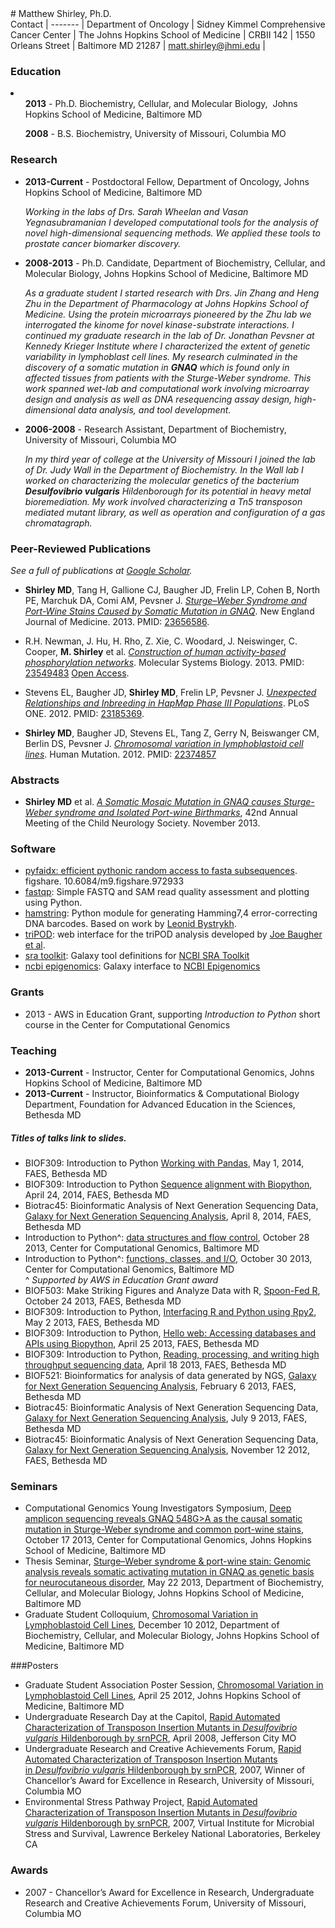 <div id="about"></div>
# Matthew Shirley, Ph.D.
<div id="contact" class="row">
    <div class="col-sm-8 col-md-8 col-sm-offset-3 col-md-offset-3 well well-sm text-right">
        Contact |
        ------- |
        Department of Oncology |
        Sidney Kimmel Comprehensive Cancer Center |
        The Johns Hopkins School of Medicine |
        CRBII 142 |
        1550 Orleans Street |
        Baltimore MD 21287 |
        <a href="mailto:matt.shirley@jhmi.edu">matt.shirley@jhmi.edu</a> |
    </div>
</div>

<div id="education"></div>

### Education
<li class="list-unstyled">
    <ul><strong>2013</strong> - Ph.D. Biochemistry, Cellular, and Molecular Biology, 
  Johns Hopkins School of Medicine, Baltimore MD</ul>
    <ul><strong>2008</strong> - B.S. Biochemistry, University of Missouri, Columbia MO</ul>
</li>

<div id="research" style="page-break-after:always;"></div>

### Research

- **2013-Current** - Postdoctoral Fellow, Department of Oncology,
 Johns Hopkins School of Medicine, Baltimore MD

    *Working in the labs of Drs. Sarah Wheelan and Vasan Yegnasubramanian I
     developed computational tools for the analysis of novel high-dimensional
     sequencing methods. We applied these tools to prostate cancer biomarker
     discovery.*

- **2008-2013** - Ph.D. Candidate, Department of Biochemistry,
 Cellular, and Molecular Biology, Johns Hopkins School of Medicine, Baltimore MD

    *As a graduate student I started research with Drs. Jin Zhang and
     Heng Zhu in the Department of Pharmacology at Johns Hopkins School
     of Medicine. Using the protein microarrays pioneered by the Zhu lab
     we interrogated the kinome for novel kinase-substrate interactions.
     I continued my graduate research in the lab of Dr. Jonathan Pevsner
     at Kennedy Krieger Institute where I characterized the extent of
     genetic variability in lymphoblast cell lines.
     My research culminated in the discovery of a somatic mutation in
     **GNAQ** which is found only in affected tissues from patients
     with the Sturge-Weber syndrome. This work spanned wet-lab and
     computational work involving microarray design and analysis as
     well as DNA resequencing assay design, high-dimensional data
     analysis, and tool development.*

- **2006-2008** - Research Assistant, Department of Biochemistry,
 University of Missouri, Columbia MO

    *In my third year of college at the University of Missouri
     I joined the lab of Dr. Judy Wall in the Department of Biochemistry.
     In the Wall lab I worked on characterizing the molecular genetics of
     the bacterium **Desulfovibrio vulgaris** Hildenborough for its potential
     in heavy metal bioremediation. My work involved characterizing a Tn5
     transposon mediated mutant library, as well as operation and configuration
     of a gas chromatagraph.*

<div id="publications"></div>

### Peer-Reviewed Publications

*See a full of publications at [Google Scholar](http://scholar.google.com/citations?user=b7Jyb4YAAAAJ&hl=en).*

- **Shirley MD**, Tang H, Gallione CJ, Baugher JD, Frelin LP, Cohen B, North PE, Marchuk DA, Comi AM, Pevsner J. *[Sturge–Weber Syndrome and Port-Wine Stains Caused by Somatic Mutation in GNAQ][3]*. New England Journal of Medicine. 2013. PMID: [23656586][4].  

- R.H. Newman, J. Hu, H. Rho, Z. Xie, C. Woodard, J. Neiswinger, C. Cooper, **M. Shirley** et al. *[Construction of human activity-based phosphorylation networks][13]*. Molecular Systems Biology. 2013. PMID: [23549483][14] [Open Access][15].

- Stevens EL, Baugher JD, **Shirley MD**, Frelin LP, Pevsner J. *[Unexpected Relationships and Inbreeding in HapMap Phase III Populations][16]*. PLoS ONE. 2012. PMID: [23185369][17].

- **Shirley MD**, Baugher JD, Stevens EL, Tang Z, Gerry N, Beiswanger CM, Berlin DS, Pevsner J. *[Chromosomal variation in lymphoblastoid cell lines][18]*. Human Mutation. 2012. PMID: [22374857][19]

<div id="abstracts"></div>

### Abstracts

- **Shirley MD** et al. *[A Somatic Mosaic Mutation in GNAQ causes Sturge-Weber syndrome and Isolated Port-wine Birthmarks](http://mattshirley.com/uploads/2014/04/ana24069.pdf)*, 42nd Annual Meeting of the Child Neurology Society. November 2013.


<div id="software"></div>

### Software

- [pyfaidx: efficient pythonic random access to fasta subsequences](http://dx.doi.org/10.6084/m9.figshare.972933). figshare. 10.6084/m9.figshare.972933
- [fastqp](https://github.com/mdshw5/fastqp): Simple FASTQ and SAM read quality assessment and plotting using Python.
- [hamstring][9]: Python module for generating Hamming7,4 error-correcting DNA barcodes. Based on work by [Leonid Bystrykh][10].
- [triPOD][11]: web interface for the triPOD analysis developed by [Joe Baugher et al][12].
- [sra toolkit](http://toolshed.g2.bx.psu.edu/view/matt-shirley/ncbi_sra_toolkit): Galaxy tool definitions for [NCBI SRA Toolkit](http://www.ncbi.nlm.nih.gov/Traces/sra/sra.cgi?view=software)
- [ncbi epigenomics](http://toolshed.g2.bx.psu.edu/view/matt-shirley/ncbi_epi_browse): Galaxy interface to [NCBI Epigenomics](http://www.ncbi.nlm.nih.gov/epigenomics)

<div id="grants"></div>

### Grants
- 2013 - AWS in Education Grant, supporting *Introduction to Python* short course in the Center for Computational Genomics

<div id="teaching"></div>

### Teaching

- **2013-Current** - Instructor, Center for Computational Genomics, Johns Hopkins School of Medicine, Baltimore MD
- **2013-Current** - Instructor, Bioinformatics & Computational Biology Department, Foundation for Advanced Education in the Sciences, Bethesda MD

<div class="hidden-print">
    <h5>Titles of talks link to slides.</h5>
</div>

- BIOF309: Introduction to Python [Working with Pandas](http://mattshirley.com/uploads/2014/05/working_with_pandas.slides.html), May 1, 2014, FAES, Bethesda MD
- BIOF309: Introduction to Python [Sequence alignment with Biopython](http://mattshirley.com/uploads/2014/04/sequence_alignment_biopython.slides.html), April 24, 2014, FAES, Bethesda MD
- Biotrac45: Bioinformatic Analysis of Next Generation Sequencing Data, [Galaxy for Next Generation Sequencing Analysis][29], April 8, 2014, FAES, Bethesda MD
- Introduction to Python^: [data structures and flow control](uploads/2013/10/Introduction%20to%20Python%20Day%201.ipynb.slides.html), October 28 2013, Center for Computational Genomics, Baltimore MD
- Introduction to Python^: [functions, classes, and I/O](uploads/2013/10/Introduction%20to%20Python%20Day%202.ipynb.slides.html), October 30 2013, Center for Computational Genomics, Baltimore MD  
^ *Supported by AWS in Education Grant award*  
- BIOF503: Make Striking Figures and Analyze Data with R, [Spoon-Fed R](uploads/2013/10/Spoon-fed_R.html), October 24 2013, FAES, Bethesda MD
- BIOF309: Introduction to Python, [Interfacing R and Python using Rpy2][22], May 2 2013, FAES, Bethesda MD
- BIOF309: Introduction to Python, [Hello web: Accessing databases and APIs using Biopython][24], April 25 2013, FAES, Bethesda MD
- BIOF309: Introduction to Python, [Reading, processing, and writing high throughput sequencing data][25], April 18 2013, FAES, Bethesda MD
- BIOF521: Bioinformatics for analysis of data generated by NGS, [Galaxy for Next Generation Sequencing Analysis][26], February 6 2013, FAES, Bethesda MD
- Biotrac45: Bioinformatic Analysis of Next Generation Sequencing Data, [Galaxy for Next Generation Sequencing Analysis][29], July 9 2013, FAES, Bethesda MD
- Biotrac45: Bioinformatic Analysis of Next Generation Sequencing Data, [Galaxy for Next Generation Sequencing Analysis][28], November 12 2012, FAES, Bethesda MD

<div id="seminars"></div>

### Seminars

- Computational Genomics Young Investigators Symposium, [Deep amplicon sequencing reveals GNAQ 548G>A as the causal somatic mutation in Sturge-Weber syndrome and common port-wine stains](uploads/2013/10/Young-Investigators-Seminar.pdf), October 17 2013, Center for Computational Genomics, Johns Hopkins School of Medicine, Baltimore MD
- Thesis Seminar, [Sturge–Weber syndrome & port-wine stain: Genomic analysis reveals somatic activating mutation in GNAQ as genetic basis for neurocutaneous disorder][21], May 22 2013, Department of Biochemistry, Cellular, and Molecular Biology, Johns Hopkins School of Medicine, Baltimore MD
- Graduate Student Colloquium, [Chromosomal Variation in Lymphoblastoid Cell Lines][27], December 10 2012, Department of Biochemistry, Cellular, and Molecular Biology, Johns Hopkins School of Medicine, Baltimore MD

<div id="posters" style="page-break-after:always;"></div>

###Posters

- Graduate Student Association Poster Session, [Chromosomal Variation in Lymphoblastoid Cell Lines][39], April 25 2012, Johns Hopkins School of Medicine, Baltimore MD
- Undergraduate Research Day at the Capitol, [Rapid Automated Characterization of Transposon Insertion Mutants in *Desulfovibrio vulgaris* Hildenborough by srnPCR][30], April 2008, Jefferson City MO
- Undergraduate Research and Creative Achievements Forum, [Rapid Automated Characterization of Transposon Insertion Mutants in *Desulfovibrio vulgaris* Hildenborough by srnPCR][30], 2007, Winner of Chancellor’s Award for Excellence in Research, University of Missouri, Columbia MO
- Environmental Stress Pathway Project, [Rapid Automated Characterization of Transposon Insertion Mutants in *Desulfovibrio vulgaris* Hildenborough by srnPCR](http://vimss.lbl.gov/publicfiles/ESPP_retreat_2007_Shirley.pdf), 2007, Virtual Institute for Microbial Stress and Survival, Lawrence Berkeley National Laboratories, Berkeley CA

<div id="awards"></div>

### Awards
- 2007 - Chancellor’s Award for Excellence in Research, Undergraduate Research and Creative Achievements Forum, University of Missouri, Columbia MO

 [1]: http://biolchem.bs.jhmi.edu/bcmb/Pages/index.aspx
 [2]: http://biochem.missouri.edu/
 [3]: http://mattshirley.com/uploads/2012/03/N-Engl-J-Med-2013-Shirley.pdf
 [4]: http://www.ncbi.nlm.nih.gov/pubmed/23656586
 [5]: http://www.sturge-weber.org/component/content/article/4-general-info/311-route-to-a-cure.html
 [6]: http://www.sturge-weber.org/images/stories/BVMC/explaining_gnaq.pdf
 [7]: http://www.sturge-weber.org/images/stories/BVMC/sturge-weber%20foundation%20nejm%20news%20release%20final%20may-08-2013.pdf
 [8]: http://faes.org
 [9]: http://mdshw5.github.io/hamstring/
 [10]: http://www.plosone.org/article/info:doi/10.1371/journal.pone.0036852
 [11]: http://tripod.mattshirley.com
 [12]: http://www.biomedcentral.com/1471-2164/14/367/
 [13]: http://mattshirley.com/uploads/2013/04/Mol-Syst-Biol-2013-Newman.pdf
 [14]: http://www.ncbi.nlm.nih.gov/pubmed/?term=23549483
 [15]: http://www.nature.com/doifinder/10.1038/msb.2013.12
 [16]: http://mattshirley.com/uploads/2013/03/journal.pone_.0049575.pdf
 [17]: http://www.ncbi.nlm.nih.gov/pubmed/23185369
 [18]: http://mattshirley.com/uploads/2012/03/22062_ftp.pdf
 [19]: http://www.ncbi.nlm.nih.gov/pubmed/22374857
 [21]: http://mattshirley.com/uploads/2013/05/SWS_thesis_seminar.html
 [22]: http://mattshirley.com/uploads/2013/04/lecture14-notes.html
 [23]: http://www.faes.org
 [24]: http://mattshirley.com/uploads/2013/04/lecture13-notes.html
 [25]: http://mattshirley.com/uploads/2013/04/lecture12-notes.html
 [26]: http://mattshirley.com/uploads/2013/02/Galaxy-for-NGS-Analysis.pdf
 [27]: http://mattshirley.com/uploads/2012/10/Chromosomal-Variation-in-Lymphoblastoid-Cell-Lines.pdf
 [28]: http://mattshirley.com/uploads/2012/11/Galaxy-for-NGS-Analysis-2012-10-09.pdf
 [29]: http://mattshirley.com/uploads/2013/07/Galaxy-for-NGS-Analysis-07-09-13.pdf
 [39]: http://mattshirley.com/uploads/2013/01/MS_variation_poster_final.pdf
 [30]: http://mattshirley.com/uploads/2013/01/Undergrad_poster.pdf
